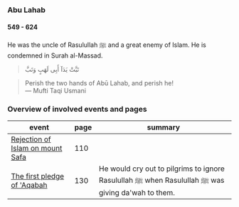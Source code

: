 ### Abu Lahab
#### 549 - 624

He was the uncle of Rasulullah ﷺ and a great enemy of Islam. He is condemned in Surah al-Massad.

>  تَبَّتْ يَدَآ أَبِى لَهَبٍ وَتَبَّ

> Perish the two hands of Abū Lahab, and perish he!  
> — Mufti Taqi Usmani

### Overview of involved events and pages

event | page | summary
-|-|-
[Rejection of Islam on mount Safa](../events/0610_Dawn_of_prophethood) | 110 |
[The first pledge of 'Aqabah](../events/0621_aqabah) | 130 | He would cry out to pilgrims to ignore Rasulullah ﷺ when Rasulullah ﷺ was giving da'wah to them.
